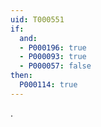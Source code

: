 ```yaml
---
uid: T000551
if:
  and:
  - P000196: true
  - P000093: true
  - P000057: false
then:
  P000114: true
---
```


.
